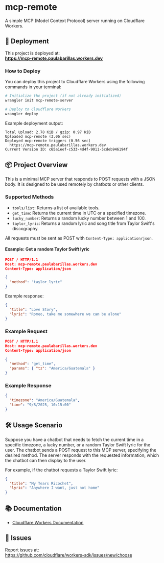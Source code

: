 # mcp-remote

A simple MCP (Model Context Protocol) server running on Cloudflare Workers.

## 🚀 Deployment

This project is deployed at:  
**https://mcp-remote.paulabarillas.workers.dev**

### How to Deploy

You can deploy this project to Cloudflare Workers using the following commands in your terminal:

```sh
# Initialize the project (if not already initialized)
wrangler init mcp-remote-server

# Deploy to Cloudflare Workers
wrangler deploy
```

Example deployment output:
```
Total Upload: 2.78 KiB / gzip: 0.97 KiB
Uploaded mcp-remote (3.06 sec)
Deployed mcp-remote triggers (0.56 sec)
  https://mcp-remote.paulabarillas.workers.dev
Current Version ID: c65a1eef-c533-4d4f-9011-5cdeb946194f
```

## 📦 Project Overview

This is a minimal MCP server that responds to POST requests with a JSON body. It is designed to be used remotely by chatbots or other clients.


### Supported Methods

- `tools/list`: Returns a list of available tools.
- `get_time`: Returns the current time in UTC or a specified timezone.
- `lucky_number`: Returns a random lucky number between 1 and 100.
- `taylor_lyric`: Returns a random lyric and song title from Taylor Swift's discography.

All requests must be sent as POST with `Content-Type: application/json`.

#### Example: Get a random Taylor Swift lyric

```json
POST / HTTP/1.1
Host: mcp-remote.paulabarillas.workers.dev
Content-Type: application/json

{
  "method": "taylor_lyric"
}
```

Example response:

```json
{
  "title": "Love Story",
  "lyric": "Romeo, take me somewhere we can be alone"
}
```

### Example Request

```json
POST / HTTP/1.1
Host: mcp-remote.paulabarillas.workers.dev
Content-Type: application/json

{
  "method": "get_time",
  "params": { "tz": "America/Guatemala" }
}
```

### Example Response

```json
{
  "timezone": "America/Guatemala",
  "time": "9/8/2025, 10:15:00"
}
```

## 🛠️ Usage Scenario

Suppose you have a chatbot that needs to fetch the current time in a specific timezone, a lucky number, or a random Taylor Swift lyric for the user. The chatbot sends a POST request to this MCP server, specifying the desired method. The server responds with the requested information, which the chatbot can then display to the user.

For example, if the chatbot requests a Taylor Swift lyric:

```json
{
  "title": "My Tears Ricochet",
  "lyric": "Anywhere I want, just not home"
}
```

## 📚 Documentation

- [Cloudflare Workers Documentation](https://developers.cloudflare.com/workers)

## 🐛 Issues

Report issues at:  
https://github.com/cloudflare/workers-sdk/issues/new/choose

